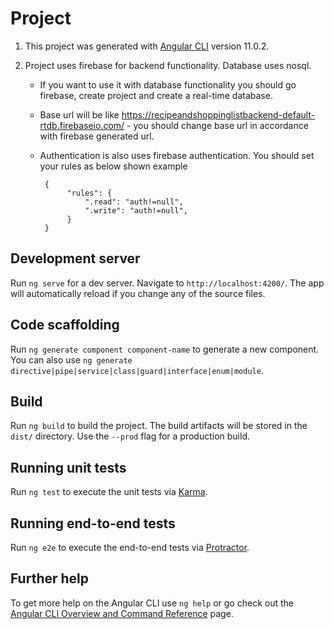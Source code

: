# Project

1. This project was generated with [Angular CLI](https://github.com/angular/angular-cli) version 11.0.2.

2. Project uses firebase for backend functionality. Database uses nosql. 
    * If you want to use it with database functionality you should go firebase, create project and create a real-time database.
    * Base url will be like https://recipeandshoppinglistbackend-default-rtdb.firebaseio.com/ - you should change base url in accordance with firebase generated url.
    * Authentication is also uses firebase authentication. You should set your rules as below shown example
    
           {
                "rules": {
                    ".read": "auth!=null",  
                    ".write": "auth!=null",
                }
           }

## Development server

Run `ng serve` for a dev server. Navigate to `http://localhost:4200/`. The app will automatically reload if you change any of the source files.

## Code scaffolding

Run `ng generate component component-name` to generate a new component. You can also use `ng generate directive|pipe|service|class|guard|interface|enum|module`.

## Build

Run `ng build` to build the project. The build artifacts will be stored in the `dist/` directory. Use the `--prod` flag for a production build.

## Running unit tests

Run `ng test` to execute the unit tests via [Karma](https://karma-runner.github.io).

## Running end-to-end tests

Run `ng e2e` to execute the end-to-end tests via [Protractor](http://www.protractortest.org/).

## Further help

To get more help on the Angular CLI use `ng help` or go check out the [Angular CLI Overview and Command Reference](https://angular.io/cli) page.
